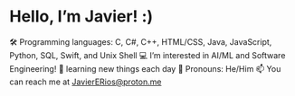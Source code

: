 # Hello, I’m Javier! :)
🛠️ Programming languages: C, C#, C++, HTML/CSS, Java, JavaScript, Python, SQL, Swift, and Unix Shell
💻 I’m interested in AI/ML and Software Engineering!
💭 learning new things each day
👾 Pronouns: He/Him
📫 You can reach me at JavierERios@proton.me



<!---
RiosJavier/RiosJavier is a ✨ special ✨ repository because its `README.md` (this file) appears on your GitHub profile.
You can click the Preview link to take a look at your changes.
--->
